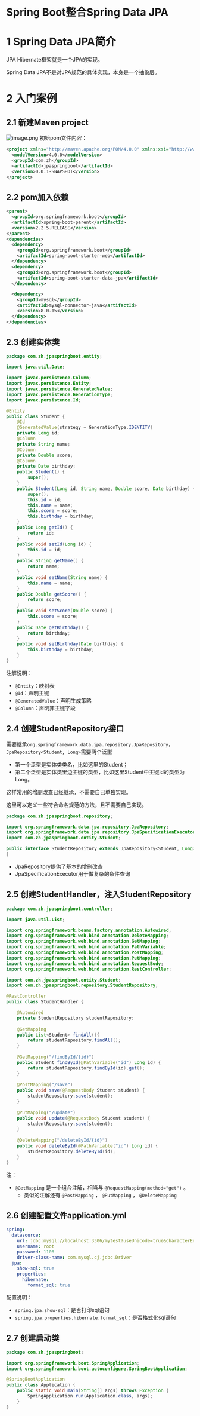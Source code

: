 # Spring Boot整合Spring Data JPA

# 1 Spring Data JPA简介
JPA Hibernate框架就是一个JPA的实现。

Spring Data JPA不是对JPA规范的具体实现，本身是一个抽象层。

# 2 入门案例
## 2.1 新建Maven project
![image.png](./media/1583752728693-f5117f3e-adf8-4004-939d-d2f2027ae9dd.png)
初始pom文件内容：

```xml
<project xmlns="http://maven.apache.org/POM/4.0.0" xmlns:xsi="http://www.w3.org/2001/XMLSchema-instance" xsi:schemaLocation="http://maven.apache.org/POM/4.0.0 https://maven.apache.org/xsd/maven-4.0.0.xsd">
  <modelVersion>4.0.0</modelVersion>
  <groupId>com.zh</groupId>
  <artifactId>jpaspringboot</artifactId>
  <version>0.0.1-SNAPSHOT</version>
</project>
```


## 2.2 pom加入依赖


```xml
<parent>
  <groupId>org.springframework.boot</groupId>
  <artifactId>spring-boot-parent</artifactId>
  <version>2.2.5.RELEASE</version>
</parent>
<dependencies>
  <dependency>
    <groupId>org.springframework.boot</groupId>
    <artifactId>spring-boot-starter-web</artifactId>
  </dependency>
  <dependency>
    <groupId>org.springframework.boot</groupId>
    <artifactId>spring-boot-starter-data-jpa</artifactId>
  </dependency>

  <dependency>
    <groupId>mysql</groupId>
    <artifactId>mysql-connector-java</artifactId>
    <version>8.0.15</version>
  </dependency>
</dependencies>
```


## 2.3 创建实体类


```java
package com.zh.jpaspringboot.entity;

import java.util.Date;

import javax.persistence.Column;
import javax.persistence.Entity;
import javax.persistence.GeneratedValue;
import javax.persistence.GenerationType;
import javax.persistence.Id;

@Entity
public class Student {
	@Id
	@GeneratedValue(strategy = GenerationType.IDENTITY)
	private Long id;
	@Column
	private String name;
	@Column
	private Double score;
	@Column
	private Date birthday;
	public Student() {
		super();
	}
	public Student(Long id, String name, Double score, Date birthday) {
		super();
		this.id = id;
		this.name = name;
		this.score = score;
		this.birthday = birthday;
	}
	public Long getId() {
		return id;
	}
	public void setId(Long id) {
		this.id = id;
	}
	public String getName() {
		return name;
	}
	public void setName(String name) {
		this.name = name;
	}
	public Double getScore() {
		return score;
	}
	public void setScore(Double score) {
		this.score = score;
	}
	public Date getBirthday() {
		return birthday;
	}
	public void setBirthday(Date birthday) {
		this.birthday = birthday;
	}	
}
```
注解说明：

- `@Entity`：映射表
- `@Id`：声明主键
- `@GeneratedValue`：声明生成策略
- `@Column`：声明非主键字段

## 2.4 创建StudentRepository接口
需要继承`org.springframework.data.jpa.repository.JpaRepository`，`JpaRepository<Student, Long>`需要两个泛型

- 第一个泛型是实体类类名，比如这里的Student；
- 第二个泛型是实体类里边主键的类型，比如这里Student中主键id的类型为Long。

这样常用的增删改查已经继承，不需要自己单独实现。

这里可以定义一些符合命名规范的方法，且不需要自己实现。

```java
package com.zh.jpaspringboot.repository;

import org.springframework.data.jpa.repository.JpaRepository;
import org.springframework.data.jpa.repository.JpaSpecificationExecutor;
import com.zh.jpaspringboot.entity.Student;

public interface StudentRepository extends JpaRepository<Student, Long>, JpaSpecificationExecutor<Student>{
}
```

- JpaRepository提供了基本的增删改查
- JpaSpecificationExecutor用于做复杂的条件查询

## 2.5 创建StudentHandler，注入StudentRepository


```java
package com.zh.jpaspringboot.controller;

import java.util.List;

import org.springframework.beans.factory.annotation.Autowired;
import org.springframework.web.bind.annotation.DeleteMapping;
import org.springframework.web.bind.annotation.GetMapping;
import org.springframework.web.bind.annotation.PathVariable;
import org.springframework.web.bind.annotation.PostMapping;
import org.springframework.web.bind.annotation.PutMapping;
import org.springframework.web.bind.annotation.RequestBody;
import org.springframework.web.bind.annotation.RestController;

import com.zh.jpaspringboot.entity.Student;
import com.zh.jpaspringboot.repository.StudentRepository;

@RestController
public class StudentHandler {

	@Autowired
	private StudentRepository studentRepository;
	
	@GetMapping
	public List<Student> findAll(){
		return studentRepository.findAll();
	}
	
	@GetMapping("/findById/{id}")
	public Student findById(@PathVariable("id") Long id) {
		return studentRepository.findById(id).get();
	}
	
	@PostMapping("/save")
	public void save(@RequestBody Student student) {
		studentRepository.save(student);
	}
	
	@PutMapping("/update")
	public void update(@RequestBody Student student) {
		studentRepository.save(student);
	}
	
	@DeleteMapping("/deleteById/{id}")
	public void deleteById(@PathVariable("id") Long id) {
		studentRepository.deleteById(id);
	}
}
```

注：

- `@GetMapping` 是一个组合注解，相当与 `@RequestMapping(method="get")` 。
    - 类似的注解还有 `@PostMapping` ， `@PutMapping` ， `@DeleteMapping` 

## 2.6 创建配置文件application.yml


```yaml
spring:
  datasource:
    url: jdbc:mysql://localhost:3306/mytest?useUnicode=true&characterEncoding=UTF-8
    username: root
    password: 1106
    driver-class-name: com.mysql.cj.jdbc.Driver
  jpa:
    show-sql: true
    properties:
      hibernate: 
        format_sql: true
```

配置说明：

- `spring.jpa.show-sql`：是否打印sql语句
- `spring.jpa.properties.hibernate.format_sql`：是否格式化sql语句

## 2.7 创建启动类


```java
package com.zh.jpaspringboot;

import org.springframework.boot.SpringApplication;
import org.springframework.boot.autoconfigure.SpringBootApplication;

@SpringBootApplication
public class Application {
	public static void main(String[] args) throws Exception {
		SpringApplication.run(Application.class, args);
	}
}
```


